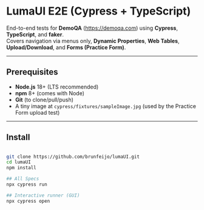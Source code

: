 # LumaUI E2E (Cypress + TypeScript)

End-to-end tests for **DemoQA** (https://demoqa.com) using **Cypress**, **TypeScript**, and **faker**.  
Covers navigation via menus only, **Dynamic Properties**, **Web Tables**, **Upload/Download**, and **Forms (Practice Form)**.

---

## Prerequisites
- **Node.js** 18+ (LTS recommended)  
- **npm** 8+ (comes with Node)  
- **Git** (to clone/pull/push)  
- A tiny image at `cypress/fixtures/sampleImage.jpg` (used by the Practice Form upload test)

---

## Install
```bash

git clone https://github.com/brunfeijo/lumaUI.git
cd lumaUI
npm install

## All Specs
npx cypress run

## Interactive runner (GUI)
npx cypress open
